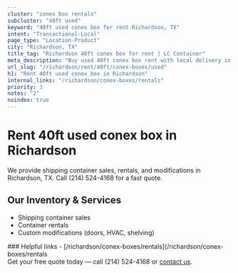 ```yaml
---
cluster: "conex box rentals"
subcluster: "40ft used"
keyword: "40ft used conex box for rent Richardson, TX"
intent: "Transactional-Local"
page_type: "Location-Product"
city: "Richardson, TX"
title_tag: "Richardson 40ft conex box for rent | LC Container"
meta_description: "Buy used 40ft conex box rent with local delivery in Richardson, TX. LC Container — local Since 2003. Request a fast quote today."
url_slug: "/richardson/rent/40ft/conex-boxes/used"
h1: "Rent 40ft used conex box in Richardson"
internal_links: "/richardson/conex-boxes/rentals"
priority: 3
notes: "2"
noindex: true
---
```


# Rent 40ft used conex box in Richardson

We provide shipping container sales, rentals, and modifications in Richardson, TX. Call (214) 524-4168 for a fast quote.

## Our Inventory & Services
- Shipping container sales
- Container rentals
- Custom modifications (doors, HVAC, shelving)

<div data-section="internal-links">
### Helpful links
- [/richardson/conex-boxes/rentals](/richardson/conex-boxes/rentals
</div>

<div data-section="cta">
Get your free quote today — call (214) 524-4168 or <a href="/contact">contact us</a>.
</div>

<script type="application/ld+json">{"@context":"https://schema.org","@type":"FAQPage","mainEntity":[{"@type":"Question","name":"How much does delivery cost in Richardson, TX?","acceptedAnswer":{"@type":"Answer","text":"Delivery costs vary by distance and container size. Most deliveries in Richardson, TX range from $150-$300. Call (214) 524-4168 for an exact quote based on your specific location."}},{"@type":"Question","name":"Do you offer financing or payment plans?","acceptedAnswer":{"@type":"Answer","text":"We accept major credit cards, checks, and can discuss commercial terms for bulk purchases. Call (214) 524-4168 to discuss options."}},{"@type":"Question","name":"Can you customize containers in Richardson, TX?","acceptedAnswer":{"@type":"Answer","text":"Yes — we perform modifications like doors, HVAC, insulation, and shelving. Request a custom quote at (214) 524-4168 or via our contact form."}}]}</script>
